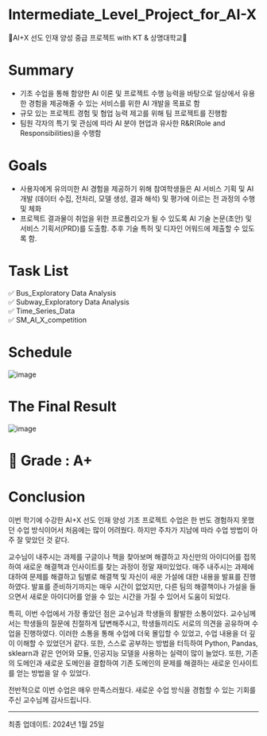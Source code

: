 # Intermediate_Level_Project_for_AI-X
🤖AI+X 선도 인재 양성 중급 프로젝트 with KT & 상명대학교🤖

# Summary

  - 기초 수업을 통해 함양한 AI 이론 및 프로젝트 수행 능력을 바탕으로 일상에서 유용한 경험을 제공해줄 수 있는 서비스를 위한 AI 개발을 목표로 함
  - 규모 있는 프로젝트 경험 및 협업 능력 제고를 위해 팀 프로젝트를 진행함
  - 팀원 각자의 특기 및 관심에 따라 AI 분야 현업과 유사한 R&R(Role and Responsibilities)을 수행함

# Goals
  - 사용자에게 유의미한 AI 경험을 제공하기 위해 참여학생들은 AI 서비스 기획 및 AI 개발 (데이터 수집, 전처리, 모델 생성, 결과 해석) 및 평가에 이르는 전 과정의 수행 및 체화
  - 프로젝트 결과물이 취업을 위한 프로폴리오가 될 수 있도록 AI 기술 논문(초안) 및 서비스 기획서(PRD)를 도출함. 추후 기술 특허 및 디자인 어워드에 제출할 수 있도록 함.

# Task List

  ✅ Bus_Exploratory Data Analysis<br/>
  ✅ Subway_Exploratory Data Analysis<br/>
  ✅ Time_Series_Data<br/>
  ✅ SM_AI_X_competition

# Schedule
![image](https://github.com/jinseok19/Basic_Level_Project_for_AI-X/assets/121952875/8bebee2c-168d-4c89-b1cc-cc8e812078a0)

# The Final Result

![image](https://github.com/jinseok19/Basic_Level_Project_for_AI-X/assets/121952875/2c07aaca-c061-402f-9556-d45fdf37528e) 

# 🎯 Grade : A+

# Conclusion

이번 학기에 수강한 AI+X 선도 인재 양성 기초 프로젝트 수업은 한 번도 경험하지 못했던 수업 방식이어서 처음에는 많이 어려웠다. 하지만 주차가 지남에 따라 수업 방법이 아주 잘 맞았던 것 같다.

교수님이 내주시는 과제를 구글이나 책을 찾아보며 해결하고 자신만의 아이디어를 접목하여 새로운 해결책과 인사이트를 찾는 과정이 정말 재미있었다. 매주 내주시는 과제에 대하여 문제를 해결하고 팀별로 해결책 및 자신이 새운 가설에 대한 내용을 발표를 진행하였다. 발표를 준비하기까지는 매우 시간이 없었지만, 다른 팀의 해결책이나 가설을 들으면서 새로운 아이디어를 얻을 수 있는 시간을 가질 수 있어서 도움이 되었다.

특히, 이번 수업에서 가장 좋았던 점은 교수님과 학생들의 활발한 소통이었다. 교수님께서는 학생들의 질문에 친절하게 답변해주시고, 학생들끼리도 서로의 의견을 공유하며 수업을 진행하였다. 이러한 소통을 통해 수업에 더욱 몰입할 수 있었고, 수업 내용을 더 깊이 이해할 수 있었던거 같다. 또한, 스스로 공부하는 방법을 터득하여 Python, Pandas, sklearn과 같은 언어와 모듈, 인공지능 모델을 사용하는 실력이 많이 늘었다. 또한, 기존의 도메인과 새로운 도메인을 결합하여 기존 도메인의 문제를 해결하는 새로운 인사이트를 얻는 방법을 알 수 있었다.

전반적으로 이번 수업은 매우 만족스러웠다. 새로운 수업 방식을 경험할 수 있는 기회를 주신 교수님께 감사드립니다.

-------------------------------------------------------------------------------------------------------
최종 업데이트: 2024년 1월 25일





